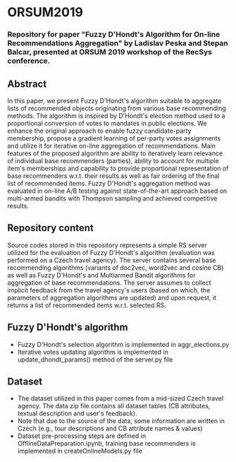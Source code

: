 # ORSUM2019
### Repository for paper "Fuzzy D'Hondt's Algorithm for On-line Recommendations Aggregation" by Ladislav Peska and Stepan Balcar, presented at ORSUM 2019 workshop of the RecSys conference.

## Abstract
In this paper, we present Fuzzy D'Hondt's algorithm suitable to aggregate lists of recommended objects originating from various base recommending methods. The algorithm is inspired by D'Hondt's election method used to a proportional conversion of votes to mandates in public elections. We enhance the original approach to enable fuzzy candidate-party membership, propose a gradient learning of per-party votes assignments and utilize it for iterative on-line aggregation of recommendations. Main features of the proposed algorithm are ability to iteratively learn relevance of individual base recommenders (parties), ability to account for multiple item's memberships and capability to provide proportional representation of base recommenders w.r.t. their results as well as fair ordering of the final list of recommended items. Fuzzy D'Hondt's aggregation method was evaluated in on-line A/B testing against state-of-the-art approach based on multi-armed bandits with Thompson sampling and achieved competitive results. 

## Repository content
Source codes stored in this repository represents a simple RS server utilized for the evaluation of Fuzzy D'Hondt's algorithm (evaluation was performed on a Czech travel agency). The server contains several base recommending algorithms (variants of doc2vec, word2vec and cosine CB) as well as Fuzzy D'Hondt's and Multiarmed Bandit algorithms for aggregation of base recommendations. The server assumes to collect implicit feedback from the travel agency's users (based on which, the parameters of aggregation algorithms are updated) and upon request, it returns a list of recommended items w.r.t. selected RS.

## Fuzzy D'Hondt's algorithm
- Fuzzy D'Hondt's selection algorithm is implemented in aggr_elections.py 
- Iterative votes updating algorithm is implemented in update_dhondt_params() method of the server.py file

## Dataset
- The dataset utilized in this paper comes from a mid-sized Czech travel agency. The data.zip file contains all dataset tables (CB attributes, textual description and user's feedback). 
- Note that due to the source of the data, some information are written in Czech (e.g., tour descriptions and CB attribute names & values)
- Dataset pre-processing steps are defined in OfflineDataPreparation.ipynb, training base recommenders is implemented in createOnlineModels.py file


